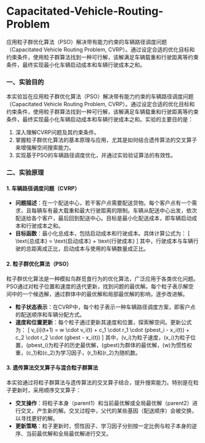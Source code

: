 # Capacitated-Vehicle-Routing-Problem
应用粒子群优化算法（PSO）解决带有能力约束的车辆路径调度问题（Capacitated Vehicle Routing Problem, CVRP）。通过设定合适的优化目标和约束条件，使用粒子群算法找到一种可行解，该解满足车辆载重和行驶距离等约束条件，最终实现最小化车辆启动成本和车辆行驶成本之和。

### **一、实验目的**

本实验旨在应用粒子群优化算法（PSO）解决带有能力约束的车辆路径调度问题（Capacitated Vehicle Routing Problem, CVRP）。通过设定合适的优化目标和约束条件，使用粒子群算法找到一种可行解，该解满足车辆载重和行驶距离等约束条件，最终实现最小化车辆启动成本和车辆行驶成本之和。实验的主要目的是：
1. 深入理解CVRP问题及其约束条件。
2. 掌握粒子群优化算法的基本原理与应用，尤其是如何结合遗传算法的交叉算子来增强解空间搜索能力。
3. 实现基于PSO的车辆路径调度优化，并通过实验验证算法的有效性。

### **二、实验原理**

#### 1. **车辆路径调度问题（CVRP）**
   - **问题描述**：在一个配送中心，若干客户点需要配送货物。每个客户点有一个需求，且每辆车有最大载重和最大行驶距离的限制。车辆从配送中心出发，依次配送给各个客户，最后回到配送中心。目标是最小化配送成本，即车辆启动成本和行驶成本之和。
   - **目标函数**：最小化总成本，包括启动成本和行驶成本。具体计算公式为：
     \[
     \text{总成本} = \text{启动成本} + \text{行驶成本}
     \]
     其中，行驶成本与车辆行驶的总距离成正比，启动成本与使用的车辆数量成正比。

#### 2. **粒子群优化算法（PSO）**
   粒子群优化算法是一种模拟鸟群觅食行为的优化算法，广泛应用于各类优化问题。PSO通过对粒子位置和速度的迭代更新，找到问题的最优解。每个粒子表示解空间中的一个候选解，通过群体中的最优解和局部最优解的影响，逐步改进解。

   - **粒子状态表示**：在CVRP中，每个粒子表示一种车辆路径调度方案，即客户点的配送顺序和车辆分配方式。
   - **速度和位置更新**：每个粒子通过更新其速度和位置，探索解空间。更新公式为：
     \[
     v_{i}(t+1) = w \cdot v_i(t) + c_1 \cdot r_1 \cdot (pbest_i - x_i(t)) + c_2 \cdot r_2 \cdot (gbest - x_i(t))
     \]
     其中，\(v_i\)为粒子速度，\(x_i\)为粒子位置，\(pbest_i\)为粒子的历史最优解，\(gbest\)为群体的最优解，\(w\)为惯性权重，\(c_1\)和\(c_2\)为学习因子，\(r_1\)和\(r_2\)为随机数。

#### 3. **遗传算法交叉算子与混合粒子群算法**
   本实验通过将粒子群算法与遗传算法的交叉算子结合，提升搜索能力。特别是在粒子更新时，采用顺序交叉算子：
   - **交叉操作**：将粒子本身（parent1）和当前最优解或全局最优解（parent2）进行交叉，产生新的解。交叉过程中，父代的某些基因（配送顺序）会被交换，以寻找更好的解。
   - **更新策略**：粒子更新时，惯性因子、学习因子分别按一定比例与粒子本身的逆序、当前最优解和全局最优解进行交叉。
